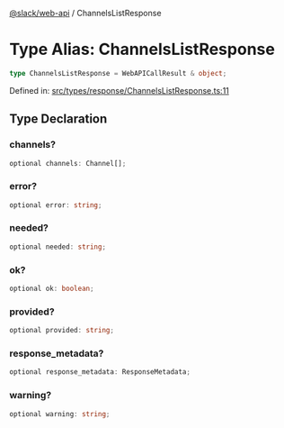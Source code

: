 [@slack/web-api](../index.md) / ChannelsListResponse

# Type Alias: ChannelsListResponse

```ts
type ChannelsListResponse = WebAPICallResult & object;
```

Defined in: [src/types/response/ChannelsListResponse.ts:11](https://github.com/slackapi/node-slack-sdk/blob/main/packages/web-api/src/types/response/ChannelsListResponse.ts#L11)

## Type Declaration

### channels?

```ts
optional channels: Channel[];
```

### error?

```ts
optional error: string;
```

### needed?

```ts
optional needed: string;
```

### ok?

```ts
optional ok: boolean;
```

### provided?

```ts
optional provided: string;
```

### response\_metadata?

```ts
optional response_metadata: ResponseMetadata;
```

### warning?

```ts
optional warning: string;
```
